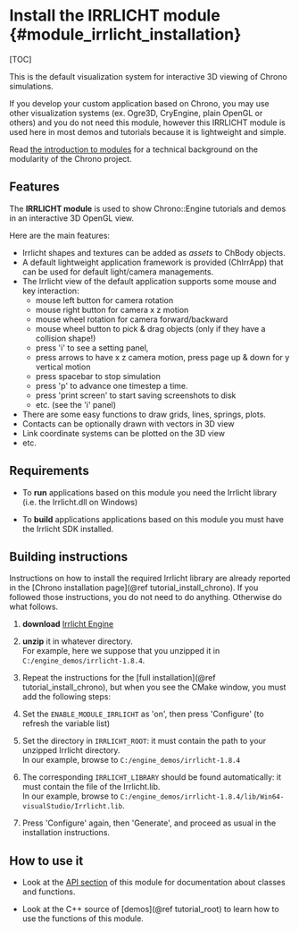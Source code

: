 Install the IRRLICHT module {#module_irrlicht_installation}
==========================

[TOC]

This is the default visualization system for interactive 3D viewing of Chrono simulations.

If you develop your custom application based on Chrono, you may use other 
visualization systems (ex. Ogre3D, CryEngine, plain OpenGL or others) and you do not 
need this module, however this IRRLICHT module is used here in most demos 
and tutorials because it is lightweight and simple. 

Read [the introduction to modules](modularity.html) for a technical 
background on the modularity of the Chrono project.


## Features

The **IRRLICHT module** is used to show Chrono::Engine tutorials and 
demos in an interactive 3D OpenGL view.

Here are the main features:

- Irrlicht shapes and textures can be added as _assets_ to ChBody objects.
- A default lightweight application framework is provided (ChIrrApp) 
  that can be used for default light/camera managements.
- The Irrlicht view of the default application supports some 
  mouse and key interaction:
	- mouse left button for camera rotation
	- mouse right button for camera x z motion
	- mouse wheel rotation for camera forward/backward
	- mouse wheel button to pick & drag objects (only if they have a collision shape!)
	- press 'i' to see a setting panel,
	- press arrows to have x z camera motion, press page up & down for y vertical motion
	- press spacebar to stop simulation
	- press 'p' to advance one timestep a time.
	- press 'print screen' to start saving screenshots to disk
	- etc. (see the 'i' panel)
- There are some easy functions to draw grids, lines, springs, plots.
- Contacts can be optionally drawn with vectors in 3D view
- Link coordinate systems can be plotted on the 3D view
- etc.


## Requirements

- To **run** applications based on this module you need the Irrlicht library (i.e. the Irrlicht.dll on Windows) 

- To **build** applications applications based on this module you must have the Irrlicht SDK installed.




## Building instructions

Instructions on how to install the required Irrlicht library are already reported in 
the [Chrono installation page](@ref tutorial_install_chrono). If you followed those instructions,
you do not need to do anything. Otherwise do what follows.
   
1. **download** [Irrlicht Engine](http://irrlicht.sourceforge.net/downloads.html) 

2. **unzip** it in whatever directory.  
   For example, here we suppose that you unzipped it in `C:/engine_demos/irrlicht-1.8.4`.

3. Repeat the instructions for the [full installation](@ref tutorial_install_chrono), but when you see 
   the CMake window, you must add the following steps:
   
4. Set the `ENABLE_MODULE_IRRLICHT` as 'on', then press 'Configure' (to refresh the variable list) 
 
5. Set the directory in `IRRLICHT_ROOT`: it must contain the path to your unzipped Irrlicht directory.  
   In our example, browse to `C:/engine_demos/irrlicht-1.8.4`
   
6. The corresponding `IRRLICHT_LIBRARY` should be found automatically: it must contain the file of the Irrlicht.lib.  
   In our example, browse to `C:/engine_demos/irrlicht-1.8.4/lib/Win64-visualStudio/Irrlicht.lib`.
	 
7. Press 'Configure' again, then 'Generate', and proceed as usual in the installation instructions.


## How to use it

- Look at the [API section](group__irrlicht__module.html) of this module for documentation about classes and functions.

- Look at the C++ source of [demos](@ref tutorial_root) to learn how to use the functions of this module.
